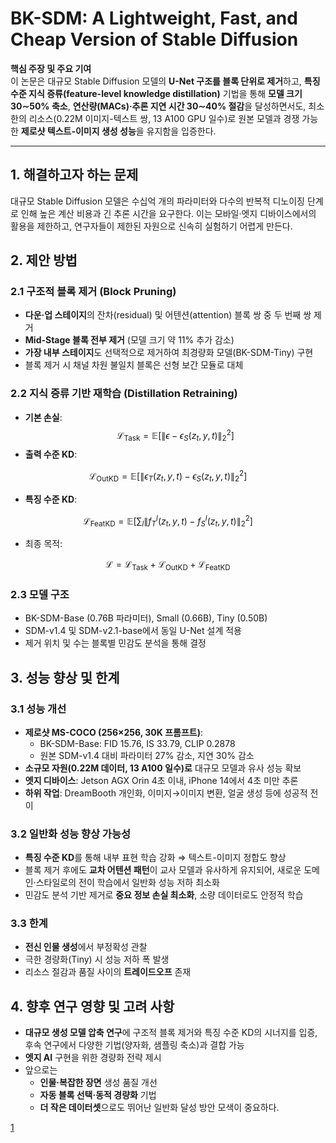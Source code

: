 # BK-SDM: A Lightweight, Fast, and Cheap Version of Stable Diffusion

**핵심 주장 및 주요 기여**  
이 논문은 대규모 Stable Diffusion 모델의 **U-Net 구조를 블록 단위로 제거**하고, **특징 수준 지식 증류(feature-level knowledge distillation)** 기법을 통해 **모델 크기 30∼50% 축소**, **연산량(MACs)·추론 지연 시간 30∼40% 절감**을 달성하면서도, 최소한의 리소스(0.22M 이미지-텍스트 쌍, 13 A100 GPU 일수)로 원본 모델과 경쟁 가능한 **제로샷 텍스트-이미지 생성 성능**을 유지함을 입증한다.

***

## 1. 해결하고자 하는 문제  
대규모 Stable Diffusion 모델은 수십억 개의 파라미터와 다수의 반복적 디노이징 단계로 인해 높은 계산 비용과 긴 추론 시간을 요구한다. 이는 모바일·엣지 디바이스에서의 활용을 제한하고, 연구자들이 제한된 자원으로 신속히 실험하기 어렵게 만든다.

## 2. 제안 방법  
### 2.1 구조적 블록 제거 (Block Pruning)  
- **다운·업 스테이지**의 잔차(residual) 및 어텐션(attention) 블록 쌍 중 두 번째 쌍 제거  
- **Mid-Stage 블록 전부 제거** (모델 크기 약 11% 추가 감소)  
- **가장 내부 스테이지**도 선택적으로 제거하여 최경량화 모델(BK-SDM-Tiny) 구현  
- 블록 제거 시 채널 차원 불일치 블록은 선형 보간 모듈로 대체  

### 2.2 지식 증류 기반 재학습 (Distillation Retraining)  
- **기본 손실**: $$\mathcal{L}_\mathrm{Task} = \mathbb{E}\big[ \|\epsilon - \epsilon_S(z_t,y,t)\|_2^2 \big] $$  
- **출력 수준 KD**:  

$$\mathcal{L}_\mathrm{OutKD} = \mathbb{E}\big[ \|\epsilon_T(z_t,y,t)-\epsilon_S(z_t,y,t)\|_2^2\big]$$  

- **특징 수준 KD**:  

$$\mathcal{L}_\mathrm{FeatKD} = \mathbb{E}\big[\sum_l\|f_T^l(z_t,y,t)-f_S^l(z_t,y,t)\|_2^2\big]$$  

- 최종 목적:  

$$\mathcal{L} = \mathcal{L}_\mathrm{Task} + \mathcal{L}_\mathrm{OutKD} + \mathcal{L}_\mathrm{FeatKD}$$  

### 2.3 모델 구조  
- BK-SDM-Base (0.76B 파라미터), Small (0.66B), Tiny (0.50B)  
- SDM-v1.4 및 SDM-v2.1-base에서 동일 U-Net 설계 적용  
- 제거 위치 및 수는 블록별 민감도 분석을 통해 결정  

## 3. 성능 향상 및 한계  
### 3.1 성능 개선  
- **제로샷 MS-COCO (256×256, 30K 프롬프트)**:  
  - BK-SDM-Base: FID 15.76, IS 33.79, CLIP 0.2878  
  - 원본 SDM-v1.4 대비 파라미터 27% 감소, 지연 30% 감소  
- **소규모 자원(0.22M 데이터, 13 A100 일수)로** 대규모 모델과 유사 성능 확보  
- **엣지 디바이스**: Jetson AGX Orin 4초 이내, iPhone 14에서 4초 미만 추론  
- **하위 작업**: DreamBooth 개인화, 이미지→이미지 변환, 얼굴 생성 등에 성공적 전이  

### 3.2 일반화 성능 향상 가능성  
- **특징 수준 KD**를 통해 내부 표현 학습 강화 ⇒ 텍스트-이미지 정합도 향상  
- 블록 제거 후에도 **교차 어텐션 패턴**이 교사 모델과 유사하게 유지되어, 새로운 도메인·스타일로의 전이 학습에서 일반화 성능 저하 최소화  
- 민감도 분석 기반 제거로 **중요 정보 손실 최소화**, 소량 데이터로도 안정적 학습  

### 3.3 한계  
- **전신 인물 생성**에서 부정확성 관찰  
- 극한 경량화(Tiny) 시 성능 저하 폭 발생  
- 리소스 절감과 품질 사이의 **트레이드오프** 존재  

## 4. 향후 연구 영향 및 고려 사항  
- **대규모 생성 모델 압축 연구**에 구조적 블록 제거와 특징 수준 KD의 시너지를 입증, 후속 연구에서 다양한 기법(양자화, 샘플링 축소)과 결합 가능  
- **엣지 AI** 구현을 위한 경량화 전략 제시  
- 앞으로는  
  - **인물·복잡한 장면** 생성 품질 개선  
  - **자동 블록 선택·동적 경량화** 기법  
  - **더 작은 데이터셋**으로도 뛰어난 일반화 달성 방안 모색이 중요하다.

[1](https://ppl-ai-file-upload.s3.amazonaws.com/web/direct-files/attachments/22370781/a6682df6-ead5-47d3-b71e-6322ed549ebf/2305.15798v4.pdf)
